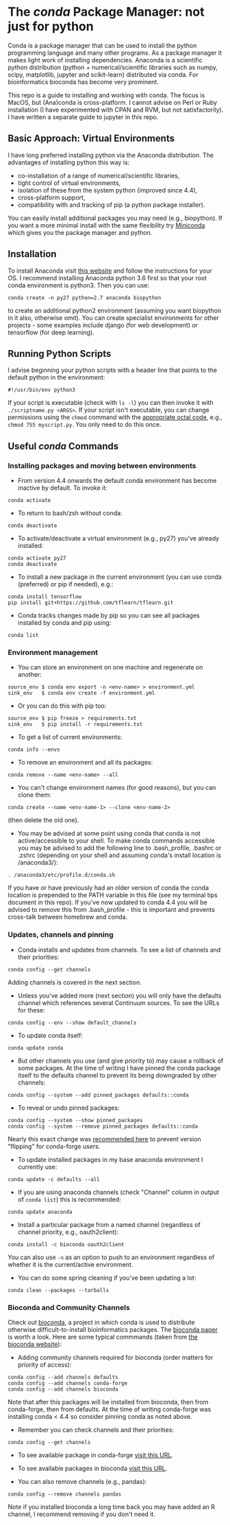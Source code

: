 # The *conda* Package Manager: not just for python
Conda is a package manager that can be used to install the python programming language and many other programs. As a package manager it makes light work of installing dependencies. Anaconda is a scientific python distribution (python + numerical/scientific libraries such as numpy, scipy, matplotlib, jupyter and scikit-learn) distributed via conda. For bioinformatics bioconda has become very prominent.

This repo is a guide to installing and working with conda. The focus is MacOS, but (Ana)conda is cross-platform. I cannot advise on Perl or Ruby installation (I have experimented with CPAN and RVM, but not satisfactorily). I have written a separate guide to jupyter in this repo.

## Basic Approach: Virtual Environments
I have long preferred installing python via the Anaconda distribution. The advantages of installing python this way is:
* co-installation of a range of numerical/scientific libraries,
* tight control of virtual environments,
* isolation of these from the system python (improved since 4.4),
* cross-platform support,
* compatibility with and tracking of pip (a python package installer).

You can easily install additional packages you may need (e.g., biopython). If you want a more minimal install with the same flexibility try [Miniconda](https://conda.io/miniconda.html) which gives you the package manager and python.

## Installation
To install Anaconda visit [this website](https://www.continuum.io/downloads) and follow the instructions for your OS. I recommend installing Anaconda python 3.6 first so that your root conda environment is python3. Then you can use:
```
conda create -n py27 python=2.7 anaconda biopython
```
to create an additional python2 environment (assuming you want biopython in it also, otherwise omit). You can create specialist environments for other projects - some examples include django (for web development) or tensorflow (for deep learning).

## Running Python Scripts
I advise beginning your python scripts with a header line that points to the default python in the environment:
```
#!/usr/bin/env python3
```
If your script is executable (check with ```ls -l```) you can then invoke it with ```./scriptname.py <ARGS>```. If your script isn't executable, you can change permissions using the ```chmod``` command with the [appropriate octal code](http://permissions-calculator.org), e.g., ```chmod 755 myscript.py```. You only need to do this once.

## Useful *conda* Commands

### Installing packages and moving between environments
* From version 4.4 onwards the default conda environment has become inactive by default. To invoke it:
```
conda activate
```
* To return to bash/zsh without conda:
```
conda deactivate
```

* To activate/deactivate a virtual environment (e.g., py27) you've already installed:
```
conda activate py27
conda deactivate
```

* To install a new package in the current environment (you can use conda (preferred) or pip if needed), e.g.:
```
conda install tensorflow
pip install git+https://github.com/tflearn/tflearn.git
```

* Conda tracks changes made by pip so you can see all packages installed by conda and pip using:
```
conda list
```

### Environment management
* You can store an environment on one machine and regenerate on another:
```
source_env $ conda env export -n <env-name> > environment.yml
sink_env   $ conda env create -f environment.yml
```

* Or you can do this with pip too:
```
source_env $ pip freeze > requirements.txt
sink_env   $ pip install -r requirements.txt
```

* To get a list of current environments:
```
conda info --envs
```

* To remove an environment and all its packages:
```
conda remove --name <env-name> --all
```

* You can't change environment names (for good reasons), but you can clone them:
```
conda create --name <env-name-1> --clone <env-name-2>
```
(then delete the old one).

* You may be advised at some point using conda that conda is not active/accessible to your shell. To make conda commands accessible you may be advised to add the following line to .bash_profile, .bashrc or .zshrc (depending on your shell and assuming conda's install location is /anaconda3/):
```
. /anaconda3/etc/profile.d/conda.sh
```
If you have or have previously had an older version of conda the conda location is prepended to the PATH variable in this file (see my terminal tips document in this repo). If you've now updated to conda 4.4 you will be advised to remove this from .bash_profile - this is important and prevents cross-talk between homebrew and conda.

### Updates, channels and pinning

* Conda installs and updates from channels. To see a list of channels and their priorities:
```
conda config --get channels
```
Adding channels is covered in the next section.

* Unless you've added more (next section) you will only have the defaults channel which references several Continuum sources. To see the URLs for these:
```
conda config --env --show default_channels
```

* To update conda itself:
```
conda update conda
```

* But other channels you use (and give priority to) may cause a rollback of some packages. At the time of writing I have pinned the conda package itself to the defaults channel to prevent its being downgraded by other channels:
```
conda config --system --add pinned_packages defaults::conda
```

* To reveal or undo pinned packages:
```
conda config --system --show pinned_packages
conda config --system --remove pinned_packages defaults::conda
```
Nearly this exact change was [recommended here](https://www.anaconda.com/blog/developer-blog/how-to-get-ready-for-the-release-of-conda-4-4/) to prevent version "flipping" for conda-forge users.

* To update installed packages in my base anaconda environment I currently use:
```
conda update -c defaults --all
```

* If you are using anaconda channels (check "Channel" column in output of ```conda list```) this is recommended:
```
conda update anaconda
```

* Install a particular package from a named channel (regardless of channel priority, e.g., oauth2client):
```
conda install -c bioconda oauth2client
```
You can also use ```-n``` as an option to push to an environment regardless of whether it is the current/active environment.

* You can do some spring cleaning if you've been updating a lot:
```
conda clean --packages --tarballs
```

### Bioconda and Community Channels
Check out [bioconda](https://bioconda.github.io), a project in which conda is used to distribute otherwise difficult-to-install bioinformatics packages. The [bioconda paper](https://doi.org/10.1101/207092) is worth a look. Here are some typical commmands (taken from [the bioconda website](https://bioconda.github.io)):

* Adding community channels required for bioconda (order matters for priority of access):
```
conda config --add channels defaults
conda config --add channels conda-forge
conda config --add channels bioconda
```
Note that after this packages will be installed from bioconda, then from conda-forge, then from defaults. At the time of writing conda-forge was installing conda < 4.4 so consider pinning conda as noted above.

* Remember you can check channels and their priorities:
```
conda config --get channels
```
* To see available package in conda-forge [visit this URL](https://conda-forge.org/feedstocks/).

* To see available packages in bioconda [visit this URL](https://bioconda.github.io/recipes.html).

* You can also remove channels (e.g., pandas):
```
conda config --remove channels pandas
```
Note if you installed bioconda a long time back you may have added an R channel, I recommend removing if you don't need it.
